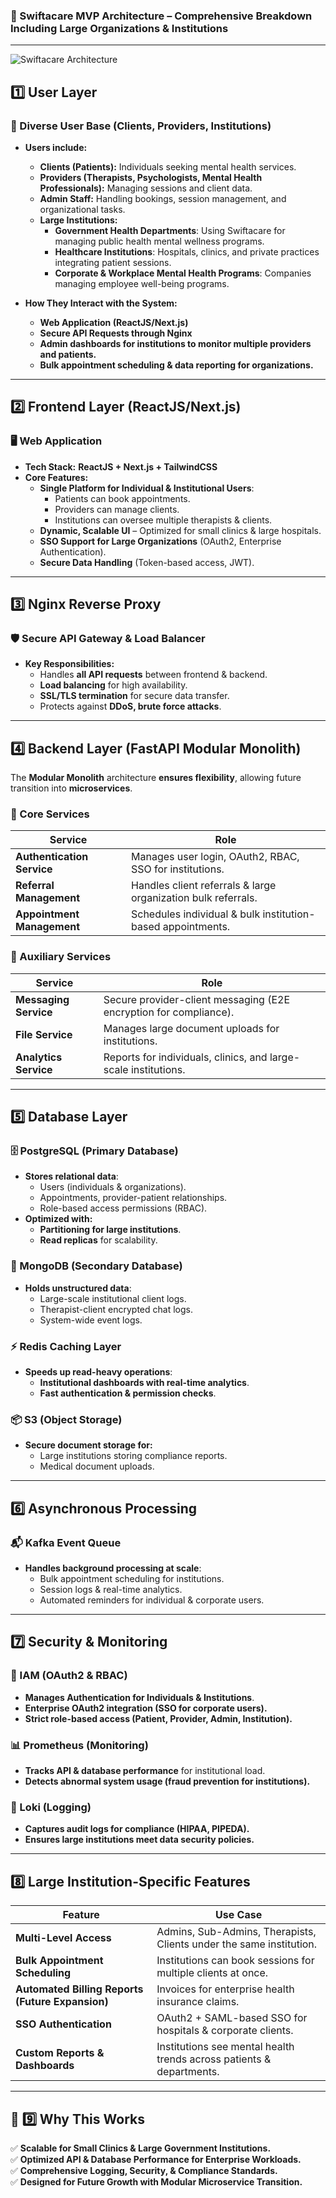 

### **📌 Swiftacare MVP Architecture – Comprehensive Breakdown Including Large Organizations & Institutions**

---


<img src="./swiftacare.drawio.png" alt="Swiftacare Architecture" style="max-width:100%; height:auto;">



## **1️⃣ User Layer**
### **👥 Diverse User Base (Clients, Providers, Institutions)**
- **Users include:**
  - **Clients (Patients):** Individuals seeking mental health services.
  - **Providers (Therapists, Psychologists, Mental Health Professionals):** Managing sessions and client data.
  - **Admin Staff:** Handling bookings, session management, and organizational tasks.
  - **Large Institutions:**
    - **Government Health Departments**: Using Swiftacare for managing public health mental wellness programs.
    - **Healthcare Institutions**: Hospitals, clinics, and private practices integrating patient sessions.
    - **Corporate & Workplace Mental Health Programs**: Companies managing employee well-being programs.

- **How They Interact with the System:**
  - **Web Application (ReactJS/Next.js)**
  - **Secure API Requests through Nginx**
  - **Admin dashboards for institutions to monitor multiple providers and patients.**
  - **Bulk appointment scheduling & data reporting for organizations.**

---

## **2️⃣ Frontend Layer (ReactJS/Next.js)**
### **🖥 Web Application**
- **Tech Stack:** **ReactJS + Next.js + TailwindCSS**
- **Core Features:**
  - **Single Platform for Individual & Institutional Users**:
    - Patients can book appointments.
    - Providers can manage clients.
    - Institutions can oversee multiple therapists & clients.
  - **Dynamic, Scalable UI** – Optimized for small clinics & large hospitals.
  - **SSO Support for Large Organizations** (OAuth2, Enterprise Authentication).
  - **Secure Data Handling** (Token-based access, JWT).

---

## **3️⃣ Nginx Reverse Proxy**
### **🛡 Secure API Gateway & Load Balancer**
- **Key Responsibilities:**
  - Handles **all API requests** between frontend & backend.
  - **Load balancing** for high availability.
  - **SSL/TLS termination** for secure data transfer.
  - Protects against **DDoS, brute force attacks**.

---

## **4️⃣ Backend Layer (FastAPI Modular Monolith)**
The **Modular Monolith** architecture **ensures flexibility**, allowing future transition into **microservices**.

### **📌 Core Services**
| **Service** | **Role** |
|------------|---------|
| **Authentication Service** | Manages user login, OAuth2, RBAC, SSO for institutions. |
| **Referral Management** | Handles client referrals & large organization bulk referrals. |
| **Appointment Management** | Schedules individual & bulk institution-based appointments. |

### **📌 Auxiliary Services**
| **Service** | **Role** |
|------------|---------|
| **Messaging Service** | Secure provider-client messaging (E2E encryption for compliance). |
| **File Service** | Manages large document uploads for institutions. |
| **Analytics Service** | Reports for individuals, clinics, and large-scale institutions. |

---

## **5️⃣ Database Layer**
### **🗄 PostgreSQL (Primary Database)**
- **Stores relational data**:  
  - Users (individuals & organizations).
  - Appointments, provider-patient relationships.
  - Role-based access permissions (RBAC).
- **Optimized with:**
  - **Partitioning for large institutions**.
  - **Read replicas** for scalability.

### **📂 MongoDB (Secondary Database)**
- **Holds unstructured data**:  
  - Large-scale institutional client logs.
  - Therapist-client encrypted chat logs.
  - System-wide event logs.

### **⚡ Redis Caching Layer**
- **Speeds up read-heavy operations**:
  - **Institutional dashboards with real-time analytics**.
  - **Fast authentication & permission checks**.

### **📦 S3 (Object Storage)**
- **Secure document storage for:**  
  - Large institutions storing compliance reports.
  - Medical document uploads.

---

## **6️⃣ Asynchronous Processing**
### **📬 Kafka Event Queue**
- **Handles background processing at scale**:
  - Bulk appointment scheduling for institutions.
  - Session logs & real-time analytics.
  - Automated reminders for individual & corporate users.

---

## **7️⃣ Security & Monitoring**
### **🔐 IAM (OAuth2 & RBAC)**
- **Manages Authentication for Individuals & Institutions**.
- **Enterprise OAuth2 integration (SSO for corporate users).**
- **Strict role-based access (Patient, Provider, Admin, Institution).**

### **📊 Prometheus (Monitoring)**
- **Tracks API & database performance** for institutional load.
- **Detects abnormal system usage (fraud prevention for institutions).**

### **📜 Loki (Logging)**
- **Captures audit logs for compliance (HIPAA, PIPEDA).**
- **Ensures large institutions meet data security policies.**

---

## **8️⃣ Large Institution-Specific Features**
| **Feature** | **Use Case** |
|------------|--------------|
| **Multi-Level Access** | Admins, Sub-Admins, Therapists, Clients under the same institution. |
| **Bulk Appointment Scheduling** | Institutions can book sessions for multiple clients at once. |
| **Automated Billing Reports (Future Expansion)** | Invoices for enterprise health insurance claims. |
| **SSO Authentication** | OAuth2 + SAML-based SSO for hospitals & corporate clients. |
| **Custom Reports & Dashboards** | Institutions see mental health trends across patients & departments. |

---

## **📌 9️⃣ Why This Works**
✅ **Scalable for Small Clinics & Large Government Institutions.**  
✅ **Optimized API & Database Performance for Enterprise Workloads.**  
✅ **Comprehensive Logging, Security, & Compliance Standards.**  
✅ **Designed for Future Growth with Modular Microservice Transition.**  

